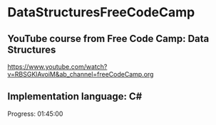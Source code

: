 # DataStructuresFreeCodeCamp
## YouTube course from Free Code Camp: Data Structures
https://www.youtube.com/watch?v=RBSGKlAvoiM&ab_channel=freeCodeCamp.org

## Implementation language: C#

Progress: 01:45:00